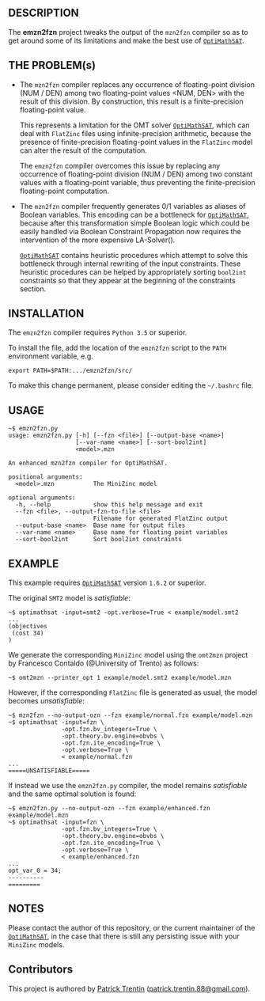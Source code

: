 ## DESCRIPTION

The **emzn2fzn** project tweaks the output of the `mzn2fzn` compiler
so as to get around some of its limitations and make the best use
of [`OptiMathSAT`](http://optimathsat.disi.unitn.it/).


## THE PROBLEM(s)

- The `mzn2fzn` compiler replaces any occurrence of floating-point
division (NUM / DEN) among two floating-point values <NUM, DEN>
with the result of this division. By construction, this result
is a finite-precision floating-point value.

    This represents a limitation for the OMT solver
[`OptiMathSAT`](http://optimathsat.disi.unitn.it/),
which can deal with `FlatZinc` files using infinite-precision
arithmetic, because the presence of finite-precision
floating-point values in the `FlatZinc` model can alter
the result of the computation.

    The `emzn2fzn` compiler overcomes this issue by replacing
any occurrence of floating-point division (NUM / DEN) among
two constant values with a floating-point variable, thus
preventing the finite-precision floating-point computation.

- The `mzn2fzn` compiler frequently generates 0/1 variables
as aliases of Boolean variables. This encoding can be a bottleneck
for [`OptiMathSAT`](http://optimathsat.disi.unitn.it/), because after
this transformation simple Boolean logic which could be easily handled
via Boolean Constraint Propagation now requires the intervention of the
more expensive LA-Solver().

    [`OptiMathSAT`](http://optimathsat.disi.unitn.it/) contains heuristic
procedures which attempt to solve this bottleneck through internal
rewriting of the input constraints. These heuristic procedures can
be helped by appropriately sorting `bool2int` constraints so that
they appear at the beginning of the constraints section.


## INSTALLATION

The `emzn2fzn` compiler requires `Python 3.5` or superior.

To install the file, add the location of the `emzn2fzn` script
to the `PATH` environment variable, e.g.

    export PATH=$PATH:.../emzn2fzn/src/

To make this change permanent, please consider editing the
`~/.bashrc` file.


## USAGE

    ~$ emzn2fzn.py
    usage: emzn2fzn.py [-h] [--fzn <file>] [--output-base <name>]
                       [--var-name <name>] [--sort-bool2int]
                       <model>.mzn
    
    An enhanced mzn2fzn compiler for OptiMathSAT.
    
    positional arguments:
      <model>.mzn           The MiniZinc model
    
    optional arguments:
      -h, --help            show this help message and exit
      --fzn <file>, --output-fzn-to-file <file>
                            Filename for generated FlatZinc output
      --output-base <name>  Base name for output files
      --var-name <name>     Base name for floating point variables
      --sort-bool2int       Sort bool2int constraints


## EXAMPLE

This example requires [`OptiMathSAT`](http://optimathsat.disi.unitn.it/)
version `1.6.2` or superior.

The original `SMT2` model is *satisfiable*:

    ~$ optimathsat -input=smt2 -opt.verbose=True < example/model.smt2
    ...
    (objectives
     (cost 34)
    )

We generate the corresponding `MiniZinc` model using the
`omt2mzn` project by Francesco Contaldo (@University of Trento)
as follows:

    ~$ omt2mzn --printer_opt 1 example/model.smt2 example/model.mzn

However, if the corresponding `FlatZinc` file is
generated as usual, the model becomes *unsatisfiable*:

    ~$ mzn2fzn --no-output-ozn --fzn example/normal.fzn example/model.mzn
    ~$ optimathsat -input=fzn \
                   -opt.fzn.bv_integers=True \
                   -opt.theory.bv.engine=obvbs \
                   -opt.fzn.ite_encoding=True \
                   -opt.verbose=True \
                   < example/normal.fzn
    ...
    =====UNSATISFIABLE=====

If instead we use the `emzn2fzn.py` compiler, the
model remains *satisfiable* and the same optimal
solution is found:

    ~$ emzn2fzn.py --no-output-ozn --fzn example/enhanced.fzn example/model.mzn
    ~$ optimathsat -input=fzn \
                   -opt.fzn.bv_integers=True \
                   -opt.theory.bv.engine=obvbs \
                   -opt.fzn.ite_encoding=True \
                   -opt.verbose=True \
                   < example/enhanced.fzn
    ...
    opt_var_0 = 34;
    ----------
    =========
    

## NOTES

Please contact the author of this repository, or the current maintainer
of the [`OptiMathSAT`](http://optimathsat.disi.unitn.it/), in the case
that there is still any persisting issue with your `MiniZinc` models.


## Contributors

This project is authored by [Patrick Trentin](http://www.patricktrentin.com) (<patrick.trentin.88@gmail.com>).

